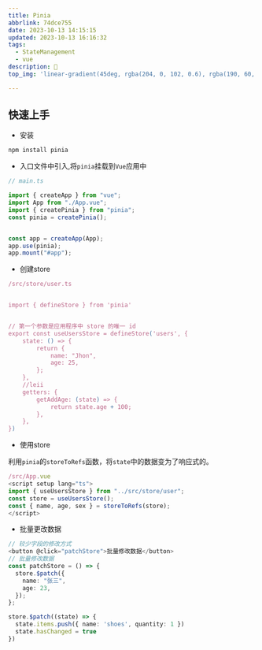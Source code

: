 ```yaml
---
title: Pinia
abbrlink: 74dce755
date: 2023-10-13 14:15:15
updated: 2023-10-13 16:16:32
tags:
  - StateManagement
  - vue
description: 🍍
top_img: 'linear-gradient(45deg, rgba(204, 0, 102, 0.6), rgba(190, 60, 160, 0.6),rgba(100, 40, 100, 0.6), rgba(128, 0, 128, 0.6))'

---
```



## 快速上手

- 安装

```bash
npm install pinia
```

- 入口文件中引入,将`pinia`挂载到`Vue`应用中

```ts
// main.ts

import { createApp } from "vue";
import App from "./App.vue";
import { createPinia } from "pinia";
const pinia = createPinia();


const app = createApp(App);
app.use(pinia);
app.mount("#app");
```

- 创建store

```ts
/src/store/user.ts


import { defineStore } from 'pinia'


// 第一个参数是应用程序中 store 的唯一 id
export const useUsersStore = defineStore('users', {
    state: () => {
        return {
            name: "Jhon",
            age: 25,
        };
    },
    //leii
    getters: {
        getAddAge: (state) => {
            return state.age + 100;
        },
    },
})

```

- 使用store

利用`pinia`的`storeToRefs`函数，将`state`中的数据变为了响应式的。

```ts
/src/App.vue
<script setup lang="ts">
import { useUsersStore } from "../src/store/user";
const store = useUsersStore();
const { name, age, sex } = storeToRefs(store);
</script>

```

- 批量更改数据

```ts
// 较少字段的修改方式
<button @click="patchStore">批量修改数据</button>
// 批量修改数据
const patchStore = () => {
  store.$patch({
    name: "张三",
    age: 23,
  });
};

```

```ts
store.$patch((state) => {
  state.items.push({ name: 'shoes', quantity: 1 })
  state.hasChanged = true
})
```

